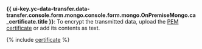 **{{ ui-key.yc-data-transfer.data-transfer.console.form.mongo.console.form.mongo.OnPremiseMongo.ca_certificate.title }}**: To encrypt the transmitted data, upload the [PEM certificate](../../../../../storedoc/operations/connect/index.md#get-ssl-cert) or add its contents as text.

{% include [certificate](../../../../../_includes/data-transfer/fields/certificate-needed.md) %}
